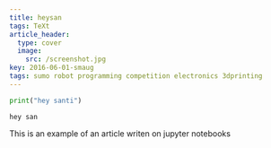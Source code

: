 ```yaml
---
title: heysan
tags: TeXt
article_header:
  type: cover
  image:
    src: /screenshot.jpg
key: 2016-06-01-smaug
tags: sumo robot programming competition electronics 3dprinting
---
```


```python
print("hey santi")
```

    hey san


This is an example of an article writen on jupyter notebooks
